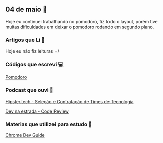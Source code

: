 ## 04 de maio :pushpin:

Hoje eu continuei trabalhando no pomodoro, fiz todo o layout, porém tive muitas dificuldades em deixar o pomodoro rodando em segundo plano.

### Artigos que Li :newspaper:

Hoje eu não fiz leituras =/

### Códigos que escrevi :computer:

[Pomodoro](https://github.com/crisgon/Pomodoro)


### Podcast que ouvi :musical_note:

[Hipster.tech - Seleção e Contratação de Times de Tecnologia](https://hipsters.tech/selecao-e-contratacao-de-times-de-tecnologia-hipsters-94/)

[Dev na estrada - Code Review](https://devnaestrada.com.br/2018/05/04/code-review.html)

### Materias que utilizei para estudo :scroll:

[Chrome Dev Guide](https://developer.chrome.com/extensions/devguide)









